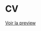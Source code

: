 # CV
[Voir la preview](https://htmlpreview.github.io/?https://github.com/Fredo11/cv/blob/master/index.html)

